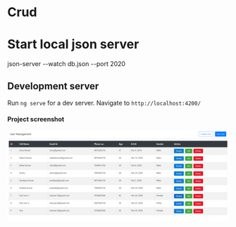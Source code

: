 # Crud

# Start local json server

json-server --watch db.json --port 2020

## Development server

Run `ng serve` for a dev server. Navigate to `http://localhost:4200/`

#### Project screenshot
![alt text](https://github.com/sonukumarraj007/Crud/blob/master/screenshot.PNG?raw=true)


